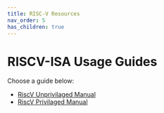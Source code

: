 ```yaml
---
title: RISC-V Resources
nav_order: 5
has_children: true
---
```


# RISCV-ISA Usage Guides

Choose a guide below:

- [RiscV Unprivilaged Manual](riscv-UnprivMan.md)
- [RiscV Privilaged Manual](riscv-PrivMan.md)
